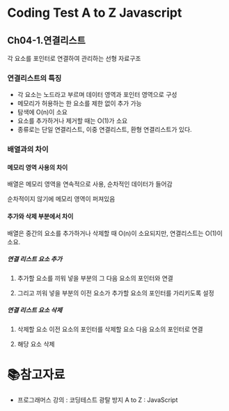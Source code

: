 

# Coding Test A to Z Javascript

## Ch04-1.연결리스트

각 요소를 포인터로 연결하여 관리하는 선형 자료구조

### 연결리스트의 특징

- 각 요소는 노드라고 부르며 데이터 영역과 포인터 영역으로 구성
- 메모리가 허용하는 한 요소를 제한 없이 추가 가능
- 탐색에 O(n)이 소요
- 요소를 추가하거나 제거할 때는 O(1)가 소요
- 종류로는 단일 연결리스트, 이중 연결리스트, 환형 연결리스트가 있다.

### 배열과의 차이

#### 메모리 영역 사용의 차이

배열은 메모리 영역을 연속적으로 사용, 순차적인 데이터가 들어감

순차적이지 않기에 메모리 영역이 퍼져있음

#### 추가와 삭제 부분에서 차이

배열은 중간의 요소를 추가하거나 삭제할 때 O(n)이 소요되지만, 연결리스트는 O(1)이 소요.

##### 연결 리스트 요소 추가

1. 추가할 요소를 끼워 넣을 부분의 그 다음 요소의 포인터와 연결

2. 그리고 끼워 넣을 부분의 이전 요소가 추가할 요소의 포인터를 가리키도록 설정

##### 연결 리스트 요소 삭제

1. 삭제할 요소 이전 요소의 포인터를 삭제할 요소 다음 요소의 포인터로 연결

2. 해당 요소 삭제

# :books:참고자료

- 프로그래머스 강의 : 코딩테스트 광탈 방지 A to Z : JavaScript

